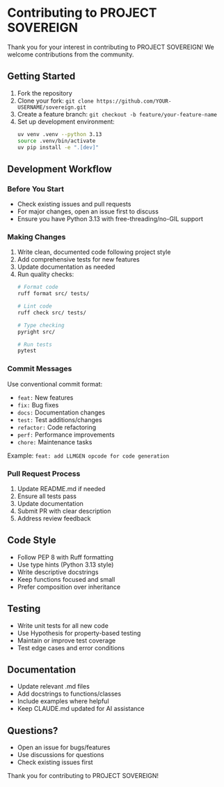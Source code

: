 # Contributing to PROJECT SOVEREIGN

Thank you for your interest in contributing to PROJECT SOVEREIGN! We welcome contributions from the community.

## Getting Started

1. Fork the repository
2. Clone your fork: `git clone https://github.com/YOUR-USERNAME/sovereign.git`
3. Create a feature branch: `git checkout -b feature/your-feature-name`
4. Set up development environment:
   ```bash
   uv venv .venv --python 3.13
   source .venv/bin/activate
   uv pip install -e ".[dev]"
   ```

## Development Workflow

### Before You Start
- Check existing issues and pull requests
- For major changes, open an issue first to discuss
- Ensure you have Python 3.13 with free-threading/no-GIL support

### Making Changes
1. Write clean, documented code following project style
2. Add comprehensive tests for new features
3. Update documentation as needed
4. Run quality checks:
   ```bash
   # Format code
   ruff format src/ tests/
   
   # Lint code
   ruff check src/ tests/
   
   # Type checking
   pyright src/
   
   # Run tests
   pytest
   ```

### Commit Messages
Use conventional commit format:
- `feat:` New features
- `fix:` Bug fixes
- `docs:` Documentation changes
- `test:` Test additions/changes
- `refactor:` Code refactoring
- `perf:` Performance improvements
- `chore:` Maintenance tasks

Example: `feat: add LLMGEN opcode for code generation`

### Pull Request Process
1. Update README.md if needed
2. Ensure all tests pass
3. Update documentation
4. Submit PR with clear description
5. Address review feedback

## Code Style

- Follow PEP 8 with Ruff formatting
- Use type hints (Python 3.13 style)
- Write descriptive docstrings
- Keep functions focused and small
- Prefer composition over inheritance

## Testing

- Write unit tests for all new code
- Use Hypothesis for property-based testing
- Maintain or improve test coverage
- Test edge cases and error conditions

## Documentation

- Update relevant .md files
- Add docstrings to functions/classes
- Include examples where helpful
- Keep CLAUDE.md updated for AI assistance

## Questions?

- Open an issue for bugs/features
- Use discussions for questions
- Check existing issues first

Thank you for contributing to PROJECT SOVEREIGN!
